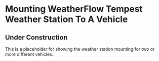# Mounting WeatherFlow Tempest Weather Station To A Vehicle

## **Under Construction**

This is a placeholder for showing the weather station mounting for two or more different vehicles.
